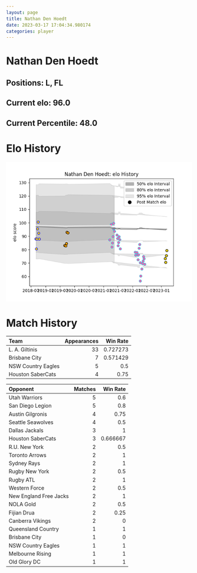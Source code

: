 ```yaml
---  
layout: page  
title: Nathan Den Hoedt  
date: 2023-03-17 17:04:34.980174  
categories: player  
---
```

# Nathan Den Hoedt

## Positions: L, FL

## Current elo: 96.0

## Current Percentile: 48.0

# Elo History


![elo history](history_NathanDenHoedt.png)
# Match History


| Team               |   Appearances |   Win Rate |
|:-------------------|--------------:|-----------:|
| L. A. Giltinis     |            33 |   0.727273 |
| Brisbane City      |             7 |   0.571429 |
| NSW Country Eagles |             5 |   0.5      |
| Houston SaberCats  |             4 |   0.75     |

| Opponent               |   Matches |   Win Rate |
|:-----------------------|----------:|-----------:|
| Utah Warriors          |         5 |   0.6      |
| San Diego Legion       |         5 |   0.8      |
| Austin Gilgronis       |         4 |   0.75     |
| Seattle Seawolves      |         4 |   0.5      |
| Dallas Jackals         |         3 |   1        |
| Houston SaberCats      |         3 |   0.666667 |
| R.U. New York          |         2 |   0.5      |
| Toronto Arrows         |         2 |   1        |
| Sydney Rays            |         2 |   1        |
| Rugby New York         |         2 |   0.5      |
| Rugby ATL              |         2 |   1        |
| Western Force          |         2 |   0.5      |
| New England Free Jacks |         2 |   1        |
| NOLA Gold              |         2 |   0.5      |
| Fijian Drua            |         2 |   0.25     |
| Canberra Vikings       |         2 |   0        |
| Queensland Country     |         1 |   1        |
| Brisbane City          |         1 |   0        |
| NSW Country Eagles     |         1 |   1        |
| Melbourne Rising       |         1 |   1        |
| Old Glory DC           |         1 |   1        |